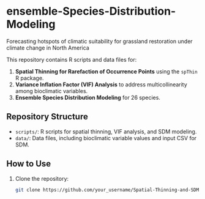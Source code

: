 # ensemble-Species-Distribution-Modeling
Forecasting hotspots of climatic suitability for grassland restoration under climate change in North America

This repository contains R scripts and data files for:
1. **Spatial Thinning for Rarefaction of Occurrence Points** using the `spThin` R package.
2. **Variance Inflation Factor (VIF) Analysis** to address multicollinearity among bioclimatic variables.
3. **Ensemble Species Distribution Modeling** for 26 species.

## Repository Structure
- `scripts/`: R scripts for spatial thinning, VIF analysis, and SDM modeling.
- `data/`: Data files, including bioclimatic variable values and input CSV for SDM.

## How to Use
1. Clone the repository:
   ```bash
   git clone https://github.com/your_username/Spatial-Thinning-and-SDM.git

